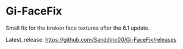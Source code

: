 # Gi-FaceFix
Small fix for the broken face textures after the 6.1 update.

Latest_release: https://github.com/Sanddino00/Gi-FaceFix/releases
